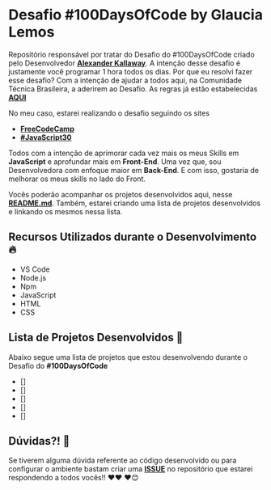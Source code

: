 # Desafio #100DaysOfCode by Glaucia Lemos

Repositório responsável por tratar do Desafio do #100DaysOfCode criado pelo Desenvolvedor **[Alexander Kallaway](https://twitter.com/ka11away)**. 
A intenção desse desafio é justamente você programar 1 hora todos os dias. 
Por que eu resolvi fazer esse desafio? Com a intenção de ajudar a todos aqui, na Comunidade Técnica Brasileira, a aderirem ao Desafio.
As regras já estão estabelecidas **[AQUI](https://github.com/kallaway/100-days-of-code/blob/master/intl/pt-br/LEIAME.md)**

No meu caso, estarei realizando o desafio seguindo os sites

- **[FreeCodeCamp](https://www.freecodecamp.org/)**
- **[#JavaScript30](https://javascript30.com/)**

Todos com a intenção de aprimorar cada vez mais os meus Skills em **JavaScript** e aprofundar mais em **Front-End**. Uma vez que, sou Desenvolvedora com enfoque maior em **Back-End**. E com isso, gostaria de melhorar os meus skills no lado do Front.

Vocês poderão acompanhar os projetos desenvolvidos aqui, nesse **[README.md](https://github.com/glaucia86/100-days-of-code-challenge/edit/master/README.md)**. Também, estarei criando uma lista de projetos desenvolvidos e linkando os mesmos nessa lista.

## Recursos Utilizados durante o Desenvolvimento 🔥

- VS Code
- Node.js
- Npm
- JavaScript
- HTML
- CSS

## Lista de Projetos Desenvolvidos 🚀

Abaixo segue uma lista de projetos que estou desenvolvendo durante o Desafio do **#100DaysOfCode**

- []
- []
- []
- []
- []

## Dúvidas?! 🚩

Se tiverem alguma dúvida referente ao código desenvolvido ou para configurar o ambiente bastam criar uma **[ISSUE](https://github.com/glaucia86/100-days-of-code-challenge/issues)** no repositório que estarei respondendo a todos vocês!! ❤️❤️ ❤️😊


